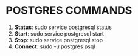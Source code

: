 # POSTGRES COMMANDS
1. **Status**: sudo service postgresql status 
2. **Start**: sudo service postgresql start
3. **Stop**: sudo service postgresql stop
4. **Connect**: sudo -u postgres psql 